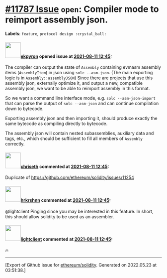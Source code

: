 # [\#11787 Issue](https://github.com/ethereum/solidity/issues/11787) `open`: Compiler mode to reimport assembly json.
**Labels**: `feature`, `protocol design :crystal_ball:`


#### <img src="https://avatars.githubusercontent.com/u/1347491?v=4" width="50">[ekpyron](https://github.com/ekpyron) opened issue at [2021-08-11 12:45](https://github.com/ethereum/solidity/issues/11787):

The compiler can output the state of ``Assembly`` containing evmasm assembly items (``AssemblyItem``) in json using ``solc --asm-json``. (The main exporting logic is in ``Assembly::assemblyJSON``)
Since there are projects that use this assembly json, externally optimize it, and output a new, compatible assembly json, we want to be able to reimport assembly in this format.

So we want a command line interface mode, e.g. ``solc --asm-json-import`` that can parse the output of ``solc --asm-json`` and can continue compilation down to bytecode.

Exporting assembly json and then importing it, should produce exactly the same bytecode as compiling directly to bytecode.

The assembly json will contain nested subassemblies, auxiliary data and tags, etc., which should be sufficient to fill all members of ``Assembly`` correctly.

#### <img src="https://avatars.githubusercontent.com/u/9073706?v=4" width="50">[chriseth](https://github.com/chriseth) commented at [2021-08-11 12:45](https://github.com/ethereum/solidity/issues/11787#issuecomment-896796630):

Duplicate of https://github.com/ethereum/solidity/issues/11254

#### <img src="https://avatars.githubusercontent.com/u/13174375?u=52d702cb6bec53b561afa293cf9cd53ef7a63924&v=4" width="50">[hrkrshnn](https://github.com/hrkrshnn) commented at [2021-08-11 12:45](https://github.com/ethereum/solidity/issues/11787#issuecomment-896799166):

@lightclient Pinging since you may be interested in this feature. In short, this should allow solidity to be used as an assembler.

#### <img src="https://avatars.githubusercontent.com/u/14004106?u=17bd7e09ec0361a4b4431c6ff715a79d7de94f44&v=4" width="50">[lightclient](https://github.com/lightclient) commented at [2021-08-11 12:45](https://github.com/ethereum/solidity/issues/11787#issuecomment-896799584):

:fire:


-------------------------------------------------------------------------------



[Export of Github issue for [ethereum/solidity](https://github.com/ethereum/solidity). Generated on 2022.05.23 at 03:51:38.]

